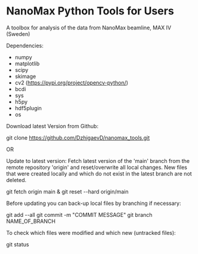 # NanoMax Python Tools for Users
A toolbox for analysis of the data from NanoMax beamline, MAX IV (Sweden)

Dependencies:
- numpy
- matplotlib
- scipy
- skimage
- cv2 (https://pypi.org/project/opencv-python/)
- bcdi
- sys
- h5py
- hdf5plugin
- os

Download latest Version from Github:

git clone https://github.com/DzhigaevD/nanomax_tools.git

OR

Update to latest version: Fetch latest version of the 'main' branch from the remote repository 'origin' and reset/overwrite all local changes. New files that were created locally and which do not exist in the latest branch are not deleted.

git fetch origin main & git reset --hard origin/main

Before updating you can back-up local files by branching if necessary:

git add --all git commit -m "COMMIT MESSAGE" git branch NAME_OF_BRANCH

To check which files were modified and which new (untracked files):

git status
